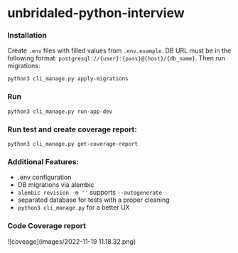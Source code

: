 # unbridaled-python-interview

### Installation

Create `.env` files with filled values from `.env.example`. DB URL must be in the following format: `postgresql://{user}:{pass}@{host}/{db_name}`.
Then run migrations:
```shell
python3 cli_manage.py apply-migrations
```

### Run
```shell
python3 cli_manage.py run-app-dev
```

### Run test and create coverage report:
```shell
python3 cli_manage.py get-coverage-report
```

### Additional Features:
- .env configuration
- DB migrations via alembic
- `alembic revision -m ''` supports `--autogenerate`
- separated database for tests with a proper cleaning
- `python3 cli_manage.py` for a better UX


### Code Coverage report
![coveage](images/2022-11-19 11.18.32.png)